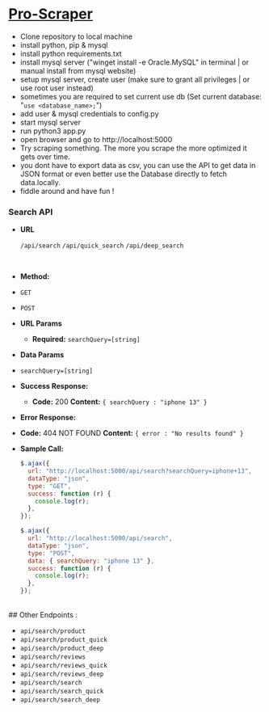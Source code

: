 # [Pro-Scraper](https://pro-scraper.vercel.app/)

- Clone repository to local machine
- install python, pip & mysql
- install python requirements.txt
- install mysql server ("winget install -e Oracle.MySQL" in terminal | or manual install from mysql website)
- setup mysql server, create user (make sure to grant all privileges | or use root user instead)
- sometimes you are required to set current use db (Set current database: "`use <database_name>;`")
- add user & mysql credentials to config.py
- start mysql server
- run python3 app.py
- open browser and go to http://localhost:5000
- Try scraping something. The more you scrape the more optimized it gets over time.
- you dont have to export data as csv, you can use the API to get data in JSON format or even better use the Database directly to fetch data.locally.
- fiddle around and have fun !

<!--
/ | Home | Search Console
/quick | Quick Search Console
/deep | Deep Search Console

/restart | Restart all ChromeDriver instances
/restart_db  | Restart your mysqld connection

/product | Product Console
/reviews | Reviews Console

/api/search | Search API
/api/quick_search | Quick Search API
/api/deep_search | Deep Search API

/api/product | Product API
/api/product_quick | Product API
/api/product_deep | Product API

you can pass searchQuery as a GET parameter or as a POST rameter via form data or JSON data
use searchQuery with search API
exmaple : /api/search?searchQuery=iphone+13

use product Hash with product API | you can get product hash from search resopnse
exmaple : /api/product_quick?searchQuery=01e54b2ceb0307cfa650615282ec8239 -->

<!-- url endpoints -->
<!-- create markdown -->

### Search API

- **URL**

  `/api/search`
  `/api/quick_search`
  `/api/deep_search`

  <br>

- **Method:**
- `GET`
- `POST`
  <br>
- **URL Params**
  <br>
  - **Required:**
    `searchQuery=[string]`
    <br>
- **Data Params**
- `searchQuery=[string]`
  <br>
- **Success Response:**

  - **Code:** 200
    **Content:** `{ searchQuery : "iphone 13" }`
    <br>

- **Error Response:**
- **Code:** 404 NOT FOUND
  **Content:** `{ error : "No results found" }`
  <br>
- **Sample Call:**

  ```javascript
  $.ajax({
    url: "http://localhost:5000/api/search?searchQuery=iphone+13",
    dataType: "json",
    type: "GET",
    success: function (r) {
      console.log(r);
    },
  });
  ```

  ```javascript
  $.ajax({
    url: "http://localhost:5000/api/search",
    dataType: "json",
    type: "POST",
    data: { searchQuery: "iphone 13" },
    success: function (r) {
      console.log(r);
    },
  });
  ```

  <!-- other url -->

<br>
## Other Endpoints :

- `api/search/product`
- `api/search/product_quick`
- `api/search/product_deep`
  <br>
- `api/search/reviews`
- `api/search/reviews_quick`
- `api/search/reviews_deep`
  <br>
- `api/search/search`
- `api/search/search_quick`
- `api/search/search_deep`
